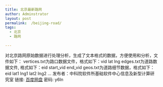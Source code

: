 ```yaml
---
title: 北京最新路网
author: Adminstrator
layout: post
permalink:  /beijing-road/
tags:
  - 北京
  - 路网
  
---
```




对北京路网原始数据进行处理分析，生成了文本格式的数据，方便使用和分析，文件如下：
vertices.txt为路口数据文件，格式如下：vid lat lng
edges.txt为道路数据文件, 格式如下：eid start_vid end_vid
geos.txt为道路细节数据，格式如下：eid lat1 lng1 lat2 lng2 ...
发布者：中科院软件所基础软件中心信息及新型计算研究室
链接: [百度网盘](http://pan.baidu.com/s/1bnGKNiJ) 密码: y6ln
